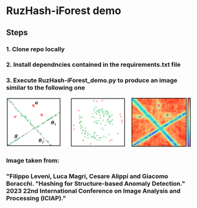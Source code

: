 # RuzHash-iForest demo
## Steps
### 1. Clone repo locally
### 2. Install dependncies contained in the requirements.txt file
### 3. Execute RuzHash-iForest_demo.py to produce an image similar to the following one
![](RuzHash-iForest_demo.png)
### Image taken from:
### "Filippo Leveni, Luca Magri, Cesare Alippi and Giacomo Boracchi. "Hashing for Structure-based Anomaly Detection." 2023 22nd International Conference on Image Analysis and Processing (ICIAP)."
